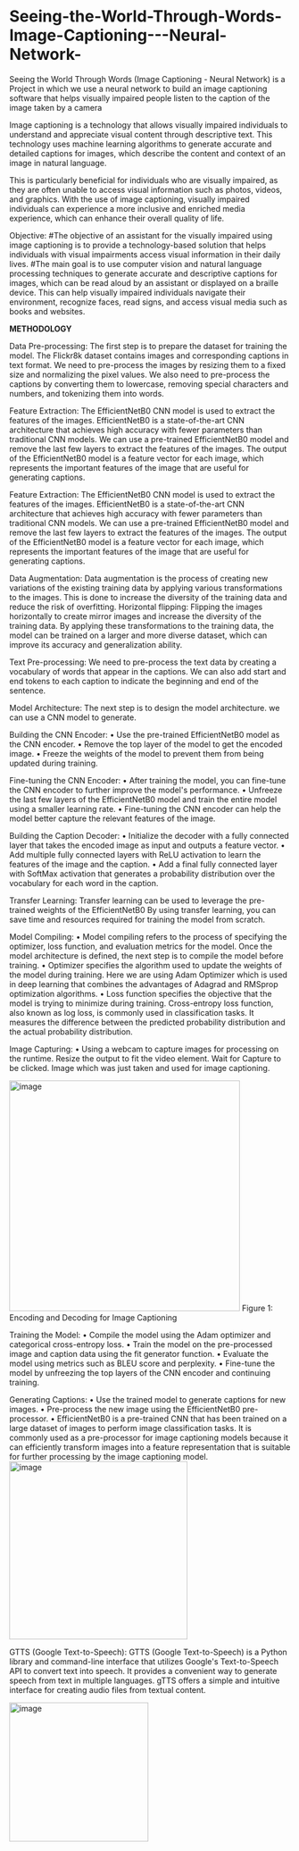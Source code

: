 # Seeing-the-World-Through-Words-Image-Captioning---Neural-Network-
Seeing the World Through Words (Image Captioning - Neural Network) is a Project in which we use a neural network to build an image captioning software that helps visually impaired people listen to the caption of the image taken by a camera


Image captioning is a technology that allows visually impaired individuals to understand and appreciate visual content through descriptive text. This technology uses machine learning algorithms to generate accurate and detailed captions for images, which describe the content and context of an image in natural language.

This is particularly beneficial for individuals who are visually impaired, as they are often unable to access visual information such as photos, videos, and graphics. With the use of image captioning, visually impaired individuals can experience a more inclusive and enriched media experience, which can enhance their overall quality of life.

Objective:
#The objective of an assistant for the visually impaired using image captioning is to provide a technology-based solution that helps individuals with visual impairments access visual information in their daily lives. 
#The main goal is to use computer vision and natural language processing techniques to generate accurate and descriptive captions for images, which can be read aloud by an assistant or displayed on a braille device. This can help visually impaired individuals navigate their environment, recognize faces, read signs, and access visual media such as books and websites.

**METHODOLOGY**

Data Pre-processing: 
The first step is to prepare the dataset for training the model. The Flickr8k dataset contains images and corresponding captions in text format. We need to pre-process the images by resizing them to a fixed size and normalizing the pixel values. We also need to pre-process the captions by converting them to lowercase, removing special characters and numbers, and tokenizing them into words.

Feature Extraction: 
The EfficientNetB0 CNN model is used to extract the features of the images. EfficientNetB0 is a state-of-the-art CNN architecture that achieves high accuracy with fewer parameters than traditional CNN models. We can use a pre-trained EfficientNetB0 model and remove the last few layers to extract the features of the images. The output of the EfficientNetB0 model is a feature vector for each image, which represents the important features of the image that are useful for generating captions.


Feature Extraction: 
The EfficientNetB0 CNN model is used to extract the features of the images. EfficientNetB0 is a state-of-the-art CNN architecture that achieves high accuracy with fewer parameters than traditional CNN models. We can use a pre-trained EfficientNetB0 model and remove the last few layers to extract the features of the images. The output of the EfficientNetB0 model is a feature vector for each image, which represents the important features of the image that are useful for generating captions.

Data Augmentation: 
Data augmentation is the process of creating new variations of the existing training data by applying various transformations to the images. This is done to increase the diversity of the training data and reduce the risk of overfitting.
Horizontal flipping: Flipping the images horizontally to create mirror images and increase the diversity of the training data.
By applying these transformations to the training data, the model can be trained on a larger and more diverse dataset, which can improve its accuracy and generalization ability.

Text Pre-processing: 
We need to pre-process the text data by creating a vocabulary of words that appear in the captions. We can also add start and end tokens to each caption to indicate the beginning and end of the sentence.

Model Architecture: 
The next step is to design the model architecture. we can use a CNN model to generate.

Building the CNN Encoder:
•	Use the pre-trained EfficientNetB0 model as the CNN encoder.
•	Remove the top layer of the model to get the encoded image.
•	Freeze the weights of the model to prevent them from being updated during training.

Fine-tuning the CNN Encoder:
•	After training the model, you can fine-tune the CNN encoder to further improve the model's performance.
•	Unfreeze the last few layers of the EfficientNetB0 model and train the entire model using a smaller learning rate.
•	Fine-tuning the CNN encoder can help the model better capture the relevant features of the image.

Building the Caption Decoder:
•	Initialize the decoder with a fully connected layer that takes the encoded image as input and outputs a feature vector.
•	Add multiple fully connected layers with ReLU activation to learn the features of the image and the caption.
•	Add a final fully connected layer with SoftMax activation that generates a probability distribution over the vocabulary for each word in the caption.

Transfer Learning:
Transfer learning can be used to leverage the pre-trained weights of the EfficientNetB0 By using transfer learning, you can save time and resources required for training the model from scratch.

Model Compiling:
•	Model compiling refers to the process of specifying the optimizer, loss function, and evaluation metrics for the model. Once the model architecture is defined, the next step is to compile the model before training.
•	Optimizer specifies the algorithm used to update the weights of the model during training. Here we are using Adam Optimizer which is used in deep learning that combines the advantages of Adagrad and RMSprop optimization algorithms.
•	Loss function specifies the objective that the model is trying to minimize during training. Cross-entropy loss function, also known as log loss, is commonly used in classification tasks. It measures the difference between the predicted probability distribution and the actual probability distribution.

Image Capturing:
•	Using a webcam to capture images for processing on the runtime. Resize the output to fit the video element. Wait for Capture to be clicked. Image which was just taken and used for image captioning.

<img width="413" alt="image" src="https://github.com/karthikpagnis/Seeing-the-World-Through-Words-Image-Captioning---Neural-Network-/assets/91360050/2f663efc-9b55-4561-849c-7bfbebf5b9e0">
      Figure 1: Encoding and Decoding for Image Captioning
      
Training the Model:
•	Compile the model using the Adam optimizer and categorical cross-entropy loss.
•	Train the model on the pre-processed image and caption data using the fit generator function.
•	Evaluate the model using metrics such as BLEU score and perplexity.
•	Fine-tune the model by unfreezing the top layers of the CNN encoder and continuing training.


Generating Captions:
•	Use the trained model to generate captions for new images.
•	Pre-process the new image using the EfficientNetB0 pre-processor.
•	EfficientNetB0 is a pre-trained CNN that has been trained on a large dataset of images to perform image classification tasks. It is commonly used as a pre-processor for image captioning models because it can efficiently transform images into a feature representation that is suitable for further processing by the image captioning model.
<img width="319" alt="image" src="https://github.com/karthikpagnis/Seeing-the-World-Through-Words-Image-Captioning---Neural-Network-/assets/91360050/f214c2bf-0b79-4762-8105-69eaf290b3cf">

GTTS (Google Text-to-Speech):
GTTS (Google Text-to-Speech) is a Python library and command-line interface that utilizes Google's Text-to-Speech API to convert text into speech. It provides a convenient way to generate speech from text in multiple languages. gTTS offers a simple and intuitive interface for creating audio files from textual content.

<img width="249" alt="image" src="https://github.com/karthikpagnis/Seeing-the-World-Through-Words-Image-Captioning---Neural-Network-/assets/91360050/1975121b-a694-4966-a157-c616f0c075ed">


